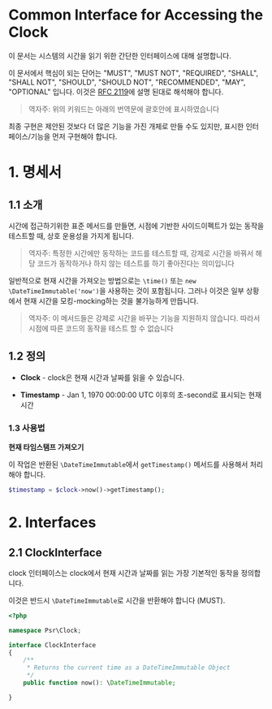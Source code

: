 Common Interface for Accessing the Clock
========================================

이 문서는 시스템의 시간을 읽기 위한 간단한 인터페이스에 대해 설명합니다.

이 문서에서 핵심이 되는 단어는 "MUST", "MUST NOT", "REQUIRED", "SHALL", "SHALL NOT", "SHOULD", "SHOULD NOT", "RECOMMENDED", "MAY", "OPTIONAL" 입니다.
이것은 [RFC 2119](http://tools.ietf.org/html/rfc2119)에 설명 된대로 해석해야 합니다.

> 역자주: 위의 키워드는 아래의 번역문에 괄호안에 표시하였습니다

최종 구현은 제안된 것보다 더 많은 기능을 가진 개체로 만들 수도 있지만, 표시한 인터페이스/기능을 먼저 구현해야 합니다.

# 1. 명세서

## 1.1 소개

시간에 접근하기위한 표준 메서드를 만들면, 시점에 기반한 사이드이펙트가 있는 동작을 테스트할 때, 상호 운용성을 가지게 됩니다.

> 역자주: 특정한 시간에만 동작하는 코드를 테스트할 때, 강제로 시간을 바꿔서 해당 코드가 동작하거나 하지 않는 테스트를 하기 좋아진다는 의미입니다

일반적으로 현재 시간을 가져오는 방법으로는 `\time()` 또는 `new \DateTimeImmutable('now')`을 사용하는 것이 포함됩니다.
그러나 이것은 일부 상황에서 현재 시간을 모킹-mocking하는 것을 불가능하게 만듭니다.

> 역자주: 이 메서드들은 강제로 시간을 바꾸는 기능을 지원하지 않습니다. 따라서 시점에 따른 코드의 동작을 테스트 할 수 없습니다

## 1.2 정의

* **Clock** - clock은 현재 시간과 날짜를 읽을 수 있습니다.

* **Timestamp** - Jan 1, 1970 00:00:00 UTC 이후의 초-second로 표시되는 현재 시간

### 1.3 사용법

**현재 타임스탬프 가져오기**

이 작업은 반환된 `\DateTimeImmutable`에서 `getTimestamp()` 메서드를 사용해서 처리해야 합니다.

```php
$timestamp = $clock->now()->getTimestamp();
```

# 2. Interfaces

## 2.1 ClockInterface

clock 인터페이스는 clock에서 현재 시간과 날짜를 읽는 가장 기본적인 동작을 정의합니다. 

이것은 반드시 `\DateTimeImmutable`로 시간을 반환해야 합니다 (MUST).

```php
<?php

namespace Psr\Clock;

interface ClockInterface
{
    /**
     * Returns the current time as a DateTimeImmutable Object
     */
    public function now(): \DateTimeImmutable;

}
```
